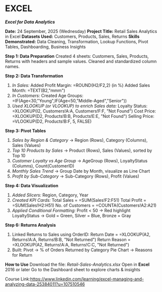 # EXCEL
**_Excel for Data Analytics_**

**Date:** 24 September, 2025 (Wednesday)
**Project Title:** Retail Sales Analytics in Excel
**Datasets Used:** Customers, Products, Sales, Returns
**Skills Demonstrated:** Data Cleaning, Transformation, Lookup Functions, Pivot Tables, Dashboarding, Business Insights

**Step 1: Data Preparation**
Created 4 sheets: Customers, Sales, Products, Returns with headers and sample values.
Cleaned and standardized column names.

**Step 2: Data Transformation**
1. _In Sales:_ 
		Added Profit Margin: =ROUND(H2/F2,2) (in %)
		Added Sales Month: =TEXT(B2,"mmm")
2. _In Customers:_
		Created Age Groups: =IF(Age<30,"Young",IF(Age<50,"Middle-Aged","Senior"))
3. _Used XLOOKUP (or VLOOKUP) to enrich Sales data:_
		Loyalty Status: =XLOOKUP(I2, Customers!A:A, Customers!F:F, "Not Found")
		Cost Price: =XLOOKUP(D2, Products!B:B, Products!E:E, "Not Found")
		Selling Price: =VLOOKUP(D2, Products!B:F, 5, FALSE)

**Step 3: Pivot Tables**
1. _Sales by Region & Category_ → Region (Rows), Category (Columns), Sales (Values)
2. _Top 10 Products by Sales_ → Product (Rows), Sales (Values), sorted by Top 10
3. _Customer Loyalty vs Age Group_ → AgeGroup (Rows), LoyaltyStatus (Columns), Count(CustomerID)
4. _Monthly Sales Trend_ → Group Date by Month, visualize as Line Chart
5. _Profit by Sub-Category_ → Sub-Category (Rows), Profit (Values)

**Step 4: Data Visualization**
1. _Added Slicers:_ Region, Category, Year
2. _Created KPI Cards:_
	Total Sales = =SUM(Sales!F2:F51)
	Total Profit = =SUM(Sales!H2:H51)
	No. of Customers = =COUNTA(Customers!A2:A21)
3. _Applied Conditional Formatting:_
	Profit < 50 → Red highlight
	LoyaltyStatus → Gold = Green, Silver = Blue, Bronze = Gray

**Step 6: Returns Analysis**
1. Linked Returns to Sales using OrderID:
	Return Date = =XLOOKUP(A2, Returns!A:A, Returns!B:B, "Not Returned")
	Return Reason = =XLOOKUP(A2, Returns!A:A, Returns!C:C, "Not Returned")
2. Built:
	Pivot → % of Orders Returned by Category
	Pie Chart → Reasons for Return

**How to Use**
Download the file: _Retail-Sales-Analytics.xlsx_
Open in **Excel** 2016 or later
Go to the Dashboard sheet to explore charts & insights


Course Link:https://www.linkedin.com/learning/excel-managing-and-analyzing-data-25384011?u=107510546
